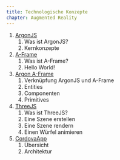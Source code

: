 ```yaml
---
title: Technologische Konzepte
chapter: Augmented Reality
---
```

1. [ArgonJS](#/AR_ArgonJS)
    1. Was ist ArgonJS?
    2. Kernkonzepte
2. [A-Frame](#/AR_AFrame)
    1. Was ist A-Frame?
    2. Hello World!
3. [Argon A-Frame](#/AR_Argon_AFrame)
    1. Verknüpfung ArgonJS und A-Frame
    2. Entities
    3. Componenten
    4. Primitives
4. [ThreeJS](#/AR_ThreeJS)
    1. Was ist ThreeJS?
    2. Eine Szene erstellen
    3. Eine Szene rendern
    4. Einen Würfel animieren
5. [CordovaApp](#/CordovaViewerApp)
    1. Übersicht
    2. Architektur

